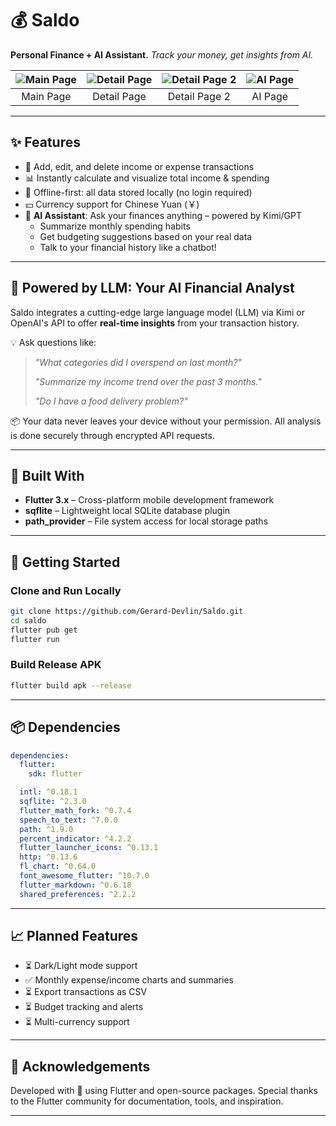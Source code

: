 # 💰 Saldo

**Personal Finance + AI Assistant.**
*Track your money, get insights from AI.*

| ![Main Page](https://github.com/user-attachments/assets/ffbcae7e-9caf-46fa-ba6c-899bff59177c) | ![Detail Page](https://github.com/user-attachments/assets/e01f07f3-315e-47b0-a7e0-20375e66d581) | ![Detail Page 2](https://github.com/user-attachments/assets/38a16014-5ed4-4049-86db-07b1f0109fa3) | ![AI Page](https://github.com/user-attachments/assets/c3d1e673-6fda-43ac-a894-b38aead803eb) |
|:---------------------------------------------------------------------------------------------:|:----------------------------------------------------------------------------------------------:|:------------------------------------------------------------------------------------------------:|:--------------------------------------------------------------------------------------------:|
| Main Page                                                                                     | Detail Page                                                                                    | Detail Page 2                                                                                   | AI Page                                                                                     |




------

## ✨ Features

- 📆 Add, edit, and delete income or expense transactions
- 📊 Instantly calculate and visualize total income & spending
- 💾 Offline-first: all data stored locally (no login required)
- 💴 Currency support for Chinese Yuan (￥)
- 🤖 **AI Assistant**: Ask your finances anything – powered by Kimi/GPT
    - Summarize monthly spending habits
    - Get budgeting suggestions based on your real data
    - Talk to your financial history like a chatbot!

------

## 🧠 Powered by LLM: Your AI Financial Analyst

Saldo integrates a cutting-edge large language model (LLM) via Kimi or OpenAI's API to offer **real-time insights** from your transaction history.

💡 Ask questions like:

> *"What categories did I overspend on last month?"*
>
> *"Summarize my income trend over the past 3 months."*
>
> *"Do I have a food delivery problem?"*

📦 Your data never leaves your device without your permission. All analysis is done securely
through encrypted API requests.

------

## 📱 Built With

- **Flutter 3.x** – Cross-platform mobile development framework
- **sqflite** – Lightweight local SQLite database plugin
- **path_provider** – File system access for local storage paths

------

## 🚀 Getting Started

### Clone and Run Locally

```bash
git clone https://github.com/Gerard-Devlin/Saldo.git
cd saldo
flutter pub get
flutter run
```

### Build Release APK

```bash
flutter build apk --release
```

------

## 📦 Dependencies

```yaml
dependencies:
  flutter:
    sdk: flutter

  intl: ^0.18.1
  sqflite: ^2.3.0
  flutter_math_fork: ^0.7.4
  speech_to_text: ^7.0.0
  path: ^1.9.0
  percent_indicator: ^4.2.2
  flutter_launcher_icons: ^0.13.1
  http: ^0.13.6
  fl_chart: ^0.64.0
  font_awesome_flutter: ^10.7.0
  flutter_markdown: ^0.6.18
  shared_preferences: ^2.2.2
```

------

## 📈 Planned Features

- ⏳ Dark/Light mode support
- ✅ Monthly expense/income charts and summaries
- ⏳ Export transactions as CSV
- ⏳ Budget tracking and alerts
- ⏳ Multi-currency support

------

## 🤝 Acknowledgements

Developed with 💖 using Flutter and open-source packages.
Special thanks to the Flutter community for documentation, tools, and inspiration.

------


